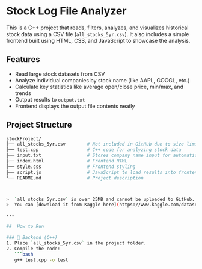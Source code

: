 # Stock Log File Analyzer

This is a C++ project that reads, filters, analyzes, and visualizes historical stock data using a CSV file (`all_stocks_5yr.csv`). It also includes a simple frontend built using HTML, CSS, and JavaScript to showcase the analysis.


## Features

- Read large stock datasets from CSV
- Analyze individual companies by stock name (like AAPL, GOOGL, etc.)
- Calculate key statistics like average open/close price, min/max, and trends
- Output results to `output.txt`
- Frontend displays the output file contents neatly


## Project Structure

```bash
stockProject/
├── all_stocks_5yr.csv        # Not included in GitHub due to size limit
├── test.cpp                  # C++ code for analyzing stock data
├── input.txt                 # Stores company name input for automation
├── index.html                # Frontend HTML
├── style.css                 # Frontend styling
├── script.js                 # JavaScript to load results into frontend
└── README.md                 # Project description



>  `all_stocks_5yr.csv` is over 25MB and cannot be uploaded to GitHub.  
>  You can [download it from Kaggle here](https://www.kaggle.com/datasets/borismarjanovic/price-volume-data-for-all-us-stocks-etfs).

---

##  How to Run

### 🔧 Backend (C++)
1. Place `all_stocks_5yr.csv` in the project folder.
2. Compile the code:
   ```bash
   g++ test.cpp -o test

